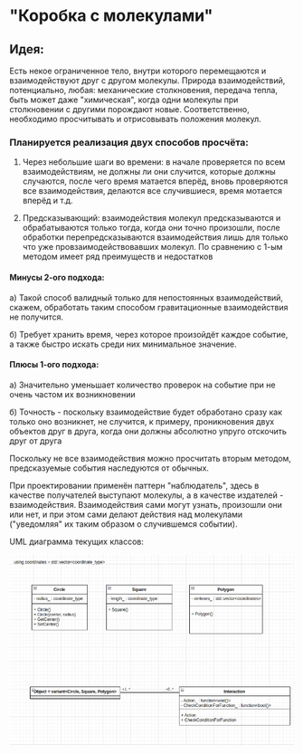 # "Коробка с молекулами" 

## Идея:

Есть некое ограниченное тело, внутри которого перемещаются и взаимодействуют друг с другом молекулы. Природа взаимодействий, потенциально, любая: механические столкновения, передача тепла, быть может даже "химическая", когда одни молекулы при столкновении с другими порождают новые. Соответственно, необходимо просчитывать и отрисовывать положения молекул.

### Планируется реализация двух способов просчёта: 

1) Через небольшие шаги во времени: в начале проверяется по всем взаимодействиям, не должны ли они случится, которые должны случаются, после чего время матается вперёд, вновь проверяются все взаимодействия, делаются все случившиеся, время мотается вперёд и т.д.

2) Предсказывающий: взаимодействия молекул предсказываются и обрабатываются только тогда, когда они точно произошли, после обработки перепредсказываются взаимодействия лишь для только что уже провзаимодействовавших молекул. По сравнению с 1-ым методом имеет ряд преимуществ и недостатков

#### Минусы 2-ого подхода: 

а) Такой способ валидный только для непостоянных взаимодействий, скажем, обработать таким способом гравитационные взаимодействия не получится.

б) Требует хранить время, через которое произойдёт каждое событие, а также быстро искать среди них минимальное значение.

#### Плюсы 1-ого подхода:

а) Значительно уменьшает количество проверок на событие при не очень частом их возникновении

б) Точность - поскольку взаимодействие будет обработано сразу как только оно возникнет, не случится, к примеру, проникновения двух объектов друг в друга, когда они должны абсолютно упруго отскочить друг от друга

Поскольку не все взаимодействия можно просчитать вторым методом, предсказуемые события наследуются от обычных. 

При проектировании применён паттерн "наблюдатель", здесь в качестве получателей выступают молекулы, а в качестве издателей - взаимодействия. Взаимодействия сами могут узнать, произошли они или нет, и при этом сами делают действия над молекулами ("уведомляя" их таким образом о случившемся событии).

UML диаграмма текущих классов:

![](UML.png)
